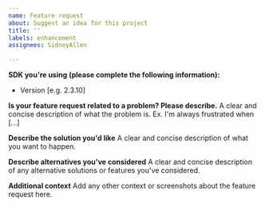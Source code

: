 ```yaml
---
name: Feature request
about: Suggest an idea for this project
title: ''
labels: enhancement
assignees: SidneyAllen

---
```


**SDK you're using (please complete the following information):**
 - Version [e.g. 2.3.10]

**Is your feature request related to a problem? Please describe.**
A clear and concise description of what the problem is. Ex. I'm always frustrated when [...]

**Describe the solution you'd like**
A clear and concise description of what you want to happen.

**Describe alternatives you've considered**
A clear and concise description of any alternative solutions or features you've considered.

**Additional context**
Add any other context or screenshots about the feature request here.
